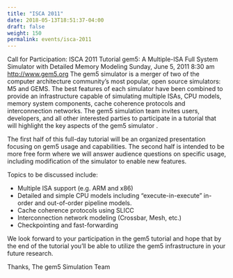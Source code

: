 ```yaml
---
title: "ISCA 2011"
date: 2018-05-13T18:51:37-04:00
draft: false
weight: 150
permalink: events/isca-2011
---
```


Call for Participation: ISCA 2011 Tutorial
gem5: A Multiple-ISA Full System Simulator with Detailed Memory
Modeling
Sunday, June 5, 2011 8:30 am
<http://www.gem5.org>
The gem5 simulator is a merger of two of the computer architecture
community’s most popular, open source simulators: M5 and GEMS. The best
features of each simulator have been combined to provide an
infrastructure capable of simulating multiple ISAs, CPU models, memory
system components, cache coherence protocols and interconnection
networks. The gem5 simulation team invites users, developers, and all
other interested parties to participate in a tutorial that will
highlight the key aspects of the gem5 simulator .

The first half of this full-day tutorial will be an organized
presentation focusing on gem5 usage and capabilities. The second half is
intended to be more free form where we will answer audience questions on
specific usage, including modification of the simulator to enable new
features.

Topics to be discussed include:

  - Multiple ISA support (e.g. ARM and x86)
  - Detailed and simple CPU models including “execute-in-execute”
    in-order and out-of-order pipeline models.
  - Cache coherence protocols using SLICC
  - Interconnection network modeling (Crossbar, Mesh, etc.)
  - Checkpointing and fast-forwarding

We look forward to your participation in the gem5 tutorial and hope that
by the end of the tutorial you’ll be able to utilize the gem5
infrastructure in your future research.

Thanks,
The gem5 Simulation Team
